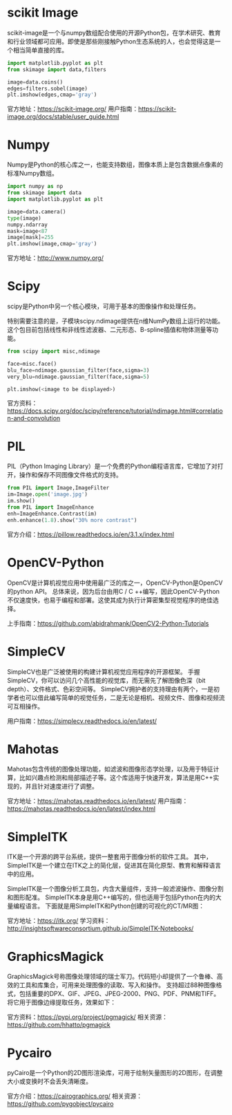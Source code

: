 # scikit Image
scikit-image是一个与numpy数组配合使用的开源Python包，在学术研究、教育和行业领域都可应用。即使是那些刚接触Python生态系统的人，也会觉得这是一个相当简单直接的库。
```python
import matplotlib.pyplot as plt
from skimage import data,filters

image=data.coins()
edges=filters.sobel(image)
plt.imshow(edges,cmap='gray')
```
官方地址：https://scikit-image.org/
用户指南：https://scikit-image.org/docs/stable/user_guide.html

# Numpy
Numpy是Python的核心库之一，也能支持数组，图像本质上是包含数据点像素的标准Numpy数组。
```python
import numpy as np
from skimage import data
import matplotlib.pyplot as plt

image=data.camera()
type(image)
numpy.ndarray
mask=image<87
image[mask]=255
plt.imshow(image,cmap='gray')
```
官方地址：http://www.numpy.org/

# Scipy
scipy是Python中另一个核心模块，可用于基本的图像操作和处理任务。

特别需要注意的是，子模块scipy.ndimage提供在n维NumPy数组上运行的功能。这个包目前包括线性和非线性滤波器、二元形态、B-spline插值和物体测量等功能。
```python
from scipy import misc,ndimage

face=misc.face()
blu_face=ndimage.gaussian_filter(face,sigma=3)
very_blu=ndimage.gaussian_filter(face,sigma=5)

plt.imshow(<image to be displayed>)
```
官方资料：https://docs.scipy.org/doc/scipy/reference/tutorial/ndimage.html#correlation-and-convolution

# PIL
PIL（Python Imaging Library）是一个免费的Python编程语言库，它增加了对打开，操作和保存不同图像文件格式的支持。
```python
from PIL import Image,ImageFilter
im=Image.open('image.jpg')
im.show()
from PIL import ImageEnhance
enh=ImageEnhance.Contrast(im)
enh.enhance(1.8).show("30% more contrast")
```
官方介绍：https://pillow.readthedocs.io/en/3.1.x/index.html

# OpenCV-Python
OpenCV是计算机视觉应用中使用最广泛的库之一，OpenCV-Python是OpenCV的python API。
总体来说，因为后台由用C / C ++编写，因此OpenCV-Python不仅速度快，也易于编程和部署。这使其成为执行计算密集型视觉程序的绝佳选择。

上手指南：https://github.com/abidrahmank/OpenCV2-Python-Tutorials

# SimpleCV
SimpleCV也是广泛被使用的构建计算机视觉应用程序的开源框架。
手握SimpleCV，你可以访问几个高性能的视觉库，而无需先了解图像色深（bit depth）、文件格式、色彩空间等。
SimpleCV拥护者的支持理由有两个，一是初学者也可以借此编写简单的视觉任务，二是无论是相机、视频文件、图像和视频流可互相操作。

用户指南：https://simplecv.readthedocs.io/en/latest/

# Mahotas
Mahotas包含传统的图像处理功能，如滤波和图像形态学处理，以及用于特征计算，比如兴趣点检测和局部描述子等。这个库适用于快速开发，算法是用C++实现的，并且针对速度进行了调整。

官方地址：https://mahotas.readthedocs.io/en/latest/
用户指南：https://mahotas.readthedocs.io/en/latest/index.html

# SimpleITK
ITK是一个开源的跨平台系统，提供一整套用于图像分析的软件工具。
其中，SimpleITK是一个建立在ITK之上的简化层，促进其在简化原型、教育和解释语言中的应用。

SimpleITK是一个图像分析工具包，内含大量组件，支持一般滤波操作、图像分割和图形配准。
SimpleITK本身是用C++编写的，但也适用于包括Python在内的大量编程语言。
下面就是用SimpleITK和Python创建的可视化的CT/MR图：

官方地址：https://itk.org/
学习资料：http://insightsoftwareconsortium.github.io/SimpleITK-Notebooks/

# GraphicsMagick
GraphicsMagick号称图像处理领域的瑞士军刀。代码短小却提供了一个鲁棒、高效的工具和库集合，可用来处理图像的读取、写入和操作。
支持超过88种图像格式，包括重要的DPX、GIF、JPEG、JPEG-2000、PNG、PDF、PNM和TIFF。
将它用于图像边缘提取任务，效果如下：

官方资料：https://pypi.org/project/pgmagick/
相关资源：https://github.com/hhatto/pgmagick

# Pycairo
pyCairo是一个Python的2D图形渲染库，可用于绘制矢量图形的2D图形，在调整大小或变换时不会丢失清晰度。

官方介绍：https://cairographics.org/
相关资源：https://github.com/pygobject/pycairo